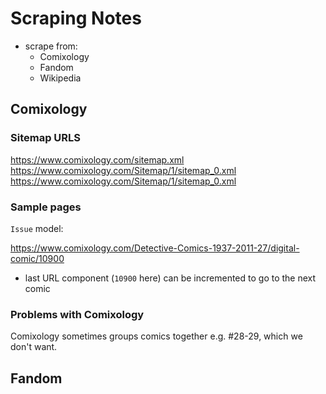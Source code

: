 # Scraping Notes

- scrape from:
    - Comixology
    - Fandom
    - Wikipedia

## Comixology

### Sitemap URLS

https://www.comixology.com/sitemap.xml
https://www.comixology.com/Sitemap/1/sitemap_0.xml
https://www.comixology.com/Sitemap/1/sitemap_0.xml

### Sample pages

`Issue` model:

https://www.comixology.com/Detective-Comics-1937-2011-27/digital-comic/10900

- last URL component (`10900` here) can be incremented to go to the next comic

### Problems with Comixology
Comixology sometimes groups comics together e.g. #28-29, which we don't want.

## Fandom

